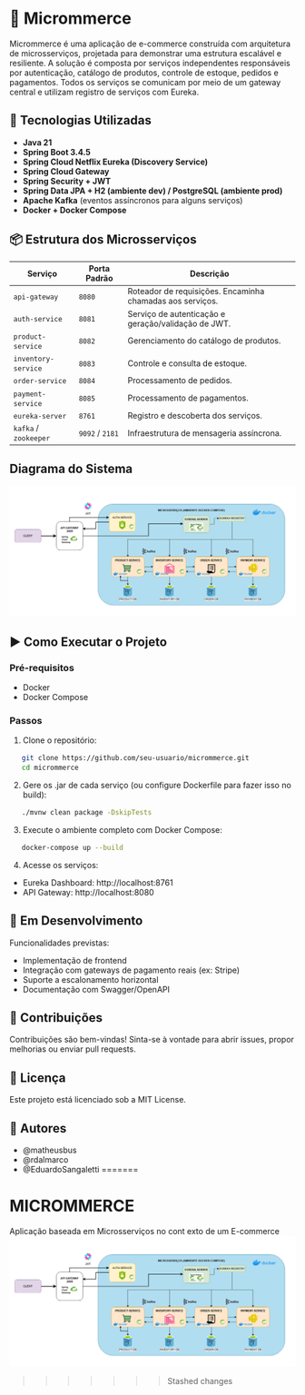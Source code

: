 # 🛒 Micrommerce

Micrommerce é uma aplicação de e-commerce construída com arquitetura de microsserviços, projetada para demonstrar uma estrutura escalável e resiliente. A solução é composta por serviços independentes responsáveis por autenticação, catálogo de produtos, controle de estoque, pedidos e pagamentos. Todos os serviços se comunicam por meio de um gateway central e utilizam registro de serviços com Eureka.

## 🔧 Tecnologias Utilizadas

- **Java 21**
- **Spring Boot 3.4.5**
- **Spring Cloud Netflix Eureka (Discovery Service)**
- **Spring Cloud Gateway**
- **Spring Security + JWT**
- **Spring Data JPA + H2 (ambiente dev) / PostgreSQL (ambiente prod)**
- **Apache Kafka** (eventos assíncronos para alguns serviços)
- **Docker + Docker Compose**

## 📦 Estrutura dos Microsserviços

| Serviço           | Porta Padrão | Descrição                                                |
|-------------------|--------------|------------------------------------------------------------|
| `api-gateway`     | `8080`       | Roteador de requisições. Encaminha chamadas aos serviços. |
| `auth-service`    | `8081`       | Serviço de autenticação e geração/validação de JWT.       |
| `product-service` | `8082`       | Gerenciamento do catálogo de produtos.                    |
| `inventory-service` | `8083`     | Controle e consulta de estoque.                           |
| `order-service`   | `8084`       | Processamento de pedidos.                                 |
| `payment-service` | `8085`       | Processamento de pagamentos.                              |
| `eureka-server`   | `8761`       | Registro e descoberta dos serviços.                       |
| `kafka` / `zookeeper` | `9092` / `2181` | Infraestrutura de mensageria assíncrona.              |

## Diagrama do Sistema

![diagrama-componentes.png](docs/diagrama-componentes.png)

## ▶️ Como Executar o Projeto

### Pré-requisitos

- Docker
- Docker Compose

### Passos

1. Clone o repositório:
```bash
   git clone https://github.com/seu-usuario/micrommerce.git
   cd micrommerce
```

2. Gere os .jar de cada serviço (ou configure Dockerfile para fazer isso no build):
```bash
   ./mvnw clean package -DskipTests
```

3. Execute o ambiente completo com Docker Compose:
```bash
   docker-compose up --build
```

4. Acesse os serviços:
- Eureka Dashboard: http://localhost:8761
- API Gateway: http://localhost:8080

## 🚧 Em Desenvolvimento
Funcionalidades previstas:
- Implementação de frontend
- Integração com gateways de pagamento reais (ex: Stripe)
- Suporte a escalonamento horizontal
- Documentação com Swagger/OpenAPI

## 🤝 Contribuições
Contribuições são bem-vindas! Sinta-se à vontade para abrir issues, propor melhorias ou enviar pull requests.

## 📄 Licença
Este projeto está licenciado sob a MIT License.

## 🧠 Autores
- @matheusbus
- @rdalmarco
- @EduardoSangaletti
=======
# MICROMMERCE

Aplicação baseada em Microsserviços no cont
exto de um E-commerce
![diagrama-componentes.png](docs/diagrama-componentes.png)
>>>>>>> Stashed changes
